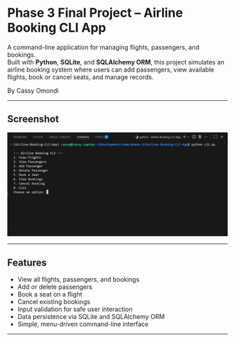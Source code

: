 # Phase 3 Final Project – Airline Booking CLI App

A command-line application for managing flights, passengers, and bookings.  
Built with **Python**, **SQLite**, and **SQLAlchemy ORM**, this project simulates an airline booking system where users can add passengers, view available flights, book or cancel seats, and manage records.

By Cassy Omondi


---

## Screenshot

![Screenshot of CLI](Screenshot.png)

---

## Features

- View all flights, passengers, and bookings
- Add or delete passengers
- Book a seat on a flight
- Cancel existing bookings
- Input validation for safe user interaction
- Data persistence via SQLite and SQLAlchemy ORM
- Simple, menu-driven command-line interface

---